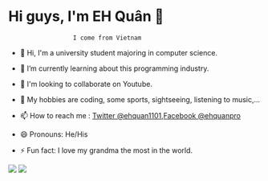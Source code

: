 # Hi guys, I'm EH Quân 👋

                      I come from Vietnam
- 👋 Hi, I'm a university student majoring in computer science.
- 👀 I’m currently learning about this programming industry.
- 👯 I'm looking to collaborate on Youtube.
- 💞️ My hobbies are coding, some sports, sightseeing, listening to music,...
- 📫 How to reach me : [Twitter @ehquan1101](https://twitter.com/ehquan1101),[Facebook @ehquanpro](https://www.facebook.com/quan.luuhuu.1650)

- 😄 Pronouns: He/His
- ⚡ Fun fact: I love my grandma the most in the world.

<img src="https://github-readme-stats.vercel.app/api?username=quangrandz&&show_icons=true&title_color=9bf900&icon_color=ff6984&text_color=dc143c&bg_color=151515">

<img src="https://camo.githubusercontent.com/436f4ca7a56fe589a37ab609ee36a3d94a12786d31befa6af0fa0d4fccf0aad7/68747470733a2f2f6769746875622d726561646d652d73746174732e76657263656c2e6170702f6170692f746f702d6c616e67732f3f757365726e616d653d6c7563746869656e70686f6e673131323026686964653d546558266c61796f75743d636f6d706163742662675f636f6c6f723d33302c6539363434332c393034653935267469746c655f636f6c6f723d66666626746578745f636f6c6f723d666666">
